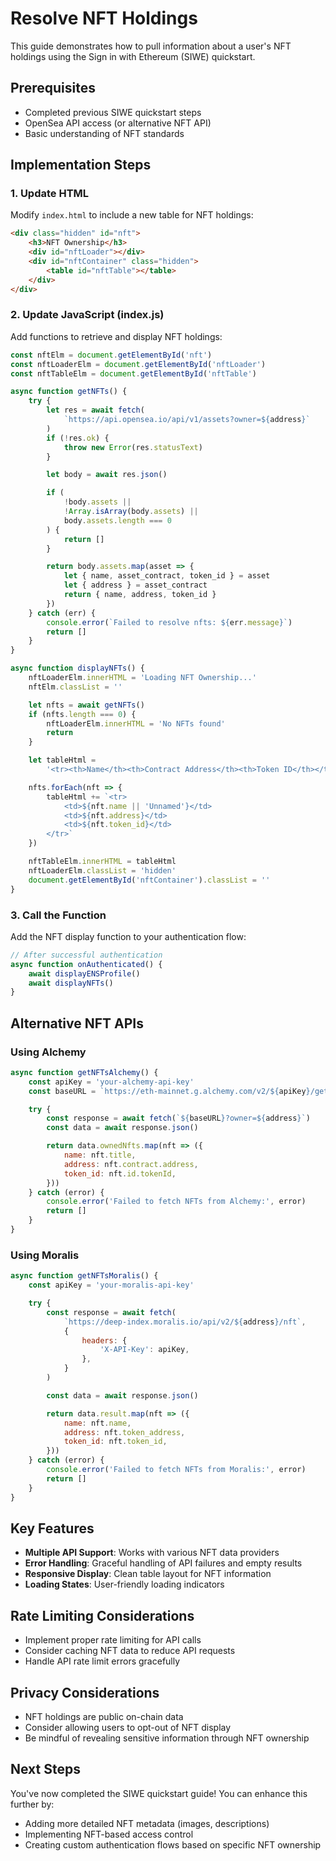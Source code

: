 # Resolve NFT Holdings

This guide demonstrates how to pull information about a user's NFT holdings using the Sign in with Ethereum (SIWE) quickstart.

## Prerequisites

-   Completed previous SIWE quickstart steps
-   OpenSea API access (or alternative NFT API)
-   Basic understanding of NFT standards

## Implementation Steps

### 1. Update HTML

Modify `index.html` to include a new table for NFT holdings:

```html
<div class="hidden" id="nft">
	<h3>NFT Ownership</h3>
	<div id="nftLoader"></div>
	<div id="nftContainer" class="hidden">
		<table id="nftTable"></table>
	</div>
</div>
```

### 2. Update JavaScript (index.js)

Add functions to retrieve and display NFT holdings:

```javascript
const nftElm = document.getElementById('nft')
const nftLoaderElm = document.getElementById('nftLoader')
const nftTableElm = document.getElementById('nftTable')

async function getNFTs() {
	try {
		let res = await fetch(
			`https://api.opensea.io/api/v1/assets?owner=${address}`
		)
		if (!res.ok) {
			throw new Error(res.statusText)
		}

		let body = await res.json()

		if (
			!body.assets ||
			!Array.isArray(body.assets) ||
			body.assets.length === 0
		) {
			return []
		}

		return body.assets.map(asset => {
			let { name, asset_contract, token_id } = asset
			let { address } = asset_contract
			return { name, address, token_id }
		})
	} catch (err) {
		console.error(`Failed to resolve nfts: ${err.message}`)
		return []
	}
}

async function displayNFTs() {
	nftLoaderElm.innerHTML = 'Loading NFT Ownership...'
	nftElm.classList = ''

	let nfts = await getNFTs()
	if (nfts.length === 0) {
		nftLoaderElm.innerHTML = 'No NFTs found'
		return
	}

	let tableHtml =
		'<tr><th>Name</th><th>Contract Address</th><th>Token ID</th></tr>'

	nfts.forEach(nft => {
		tableHtml += `<tr>
            <td>${nft.name || 'Unnamed'}</td>
            <td>${nft.address}</td>
            <td>${nft.token_id}</td>
        </tr>`
	})

	nftTableElm.innerHTML = tableHtml
	nftLoaderElm.classList = 'hidden'
	document.getElementById('nftContainer').classList = ''
}
```

### 3. Call the Function

Add the NFT display function to your authentication flow:

```javascript
// After successful authentication
async function onAuthenticated() {
	await displayENSProfile()
	await displayNFTs()
}
```

## Alternative NFT APIs

### Using Alchemy

```javascript
async function getNFTsAlchemy() {
	const apiKey = 'your-alchemy-api-key'
	const baseURL = `https://eth-mainnet.g.alchemy.com/v2/${apiKey}/getNFTs/`

	try {
		const response = await fetch(`${baseURL}?owner=${address}`)
		const data = await response.json()

		return data.ownedNfts.map(nft => ({
			name: nft.title,
			address: nft.contract.address,
			token_id: nft.id.tokenId,
		}))
	} catch (error) {
		console.error('Failed to fetch NFTs from Alchemy:', error)
		return []
	}
}
```

### Using Moralis

```javascript
async function getNFTsMoralis() {
	const apiKey = 'your-moralis-api-key'

	try {
		const response = await fetch(
			`https://deep-index.moralis.io/api/v2/${address}/nft`,
			{
				headers: {
					'X-API-Key': apiKey,
				},
			}
		)

		const data = await response.json()

		return data.result.map(nft => ({
			name: nft.name,
			address: nft.token_address,
			token_id: nft.token_id,
		}))
	} catch (error) {
		console.error('Failed to fetch NFTs from Moralis:', error)
		return []
	}
}
```

## Key Features

-   **Multiple API Support**: Works with various NFT data providers
-   **Error Handling**: Graceful handling of API failures and empty results
-   **Responsive Display**: Clean table layout for NFT information
-   **Loading States**: User-friendly loading indicators

## Rate Limiting Considerations

-   Implement proper rate limiting for API calls
-   Consider caching NFT data to reduce API requests
-   Handle API rate limit errors gracefully

## Privacy Considerations

-   NFT holdings are public on-chain data
-   Consider allowing users to opt-out of NFT display
-   Be mindful of revealing sensitive information through NFT ownership

## Next Steps

You've now completed the SIWE quickstart guide! You can enhance this further by:

-   Adding more detailed NFT metadata (images, descriptions)
-   Implementing NFT-based access control
-   Creating custom authentication flows based on specific NFT ownership
